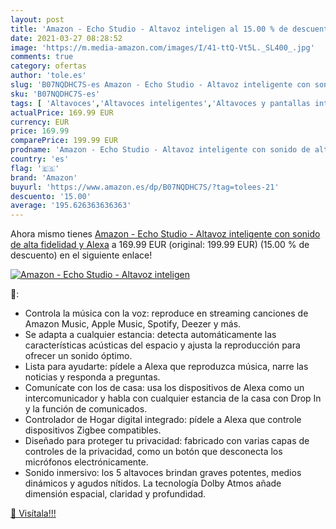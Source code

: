 ```yaml
---
layout: post
title: 'Amazon - Echo Studio - Altavoz inteligen al 15.00 % de descuento'
date: 2021-03-27 08:28:52
image: 'https://m.media-amazon.com/images/I/41-ttQ-Vt5L._SL400_.jpg'
comments: true
category: ofertas
author: 'tole.es'
slug: 'B07NQDHC7S-es Amazon - Echo Studio - Altavoz inteligente con sonido de...'
sku: 'B07NQDHC7S-es'
tags: [ 'Altavoces','Altavoces inteligentes','Altavoces y pantallas inteligentes Echo','Dispositivos Amazon','Dispositivos Amazon y Accesorios','Electrónica','Equipos de audio y Hi-Fi','alexa','amazon', ]
actualPrice: 169.99 EUR
currency: EUR
price: 169.99
comparePrice: 199.99 EUR
prodname: 'Amazon - Echo Studio - Altavoz inteligente con sonido de alta fidelidad y Alexa'
country: 'es'
flag: '🇪🇸'
brand: 'Amazon'
buyurl: 'https://www.amazon.es/dp/B07NQDHC7S/?tag=tolees-21'
descuento: '15.00'
average: '195.626363636363'
---
```


Ahora mismo tienes [Amazon - Echo Studio - Altavoz inteligente con sonido de alta fidelidad y Alexa](https://www.amazon.es/dp/B07NQDHC7S/?tag=tolees-21) a 169.99 EUR (original: 199.99 EUR) (15.00 %  de descuento) en el siguiente enlace!

[![Amazon - Echo Studio - Altavoz inteligen](https://m.media-amazon.com/images/I/41-ttQ-Vt5L._SL400_.jpg)](https://www.amazon.es/dp/B07NQDHC7S/?tag=tolees-21)

🔎:

- Controla la música con la voz: reproduce en streaming canciones de Amazon Music, Apple Music, Spotify, Deezer y más.
- Se adapta a cualquier estancia: detecta automáticamente las características acústicas del espacio y ajusta la reproducción para ofrecer un sonido óptimo.
- Lista para ayudarte: pídele a Alexa que reproduzca música, narre las noticias y responda a preguntas.
- Comunícate con los de casa: usa los dispositivos de Alexa como un intercomunicador y habla con cualquier estancia de la casa con Drop In y la función de comunicados.
- Controlador de Hogar digital integrado: pídele a Alexa que controle dispositivos Zigbee compatibles.
- Diseñado para proteger tu privacidad: fabricado con varias capas de controles de la privacidad, como un botón que desconecta los micrófonos electrónicamente.
- Sonido inmersivo: los 5 altavoces brindan graves potentes, medios dinámicos y agudos nítidos. La tecnología Dolby Atmos añade dimensión espacial, claridad y profundidad.

[🛒 Visítala!!!](https://www.amazon.es/dp/B07NQDHC7S/?tag=tolees-21)
